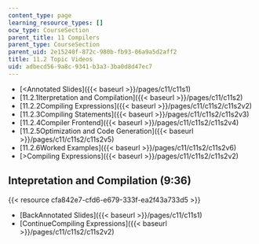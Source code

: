 ```yaml
---
content_type: page
learning_resource_types: []
ocw_type: CourseSection
parent_title: 11 Compilers
parent_type: CourseSection
parent_uid: 2e15240f-872c-980b-fb93-06a9a5d2aff2
title: 11.2 Topic Videos
uid: adbecd56-9a8c-9341-b3a3-3ba0d8d47ec7
---
```


*   [\<Annotated Slides]({{< baseurl >}}/pages/c11/c11s1)
*   [11.2.1Iterpretation and Compilation]({{< baseurl >}}/pages/c11/c11s2)
*   [11.2.2Compiling Expressions]({{< baseurl >}}/pages/c11/c11s2/c11s2v2)
*   [11.2.3Compiling Statements]({{< baseurl >}}/pages/c11/c11s2/c11s2v3)
*   [11.2.4Compiler Frontend]({{< baseurl >}}/pages/c11/c11s2/c11s2v4)
*   [11.2.5Optimization and Code Generation]({{< baseurl >}}/pages/c11/c11s2/c11s2v5)
*   [11.2.6Worked Examples]({{< baseurl >}}/pages/c11/c11s2/c11s2v6)
*   [\>Compiling Expressions]({{< baseurl >}}/pages/c11/c11s2/c11s2v2)

Intepretation and Compilation (9:36)
------------------------------------

{{< resource cfa842e7-cfd6-e679-333f-ea2f43a733d5 >}}

*   [BackAnnotated Slides]({{< baseurl >}}/pages/c11/c11s1)
*   [ContinueCompiling Expressions]({{< baseurl >}}/pages/c11/c11s2/c11s2v2)